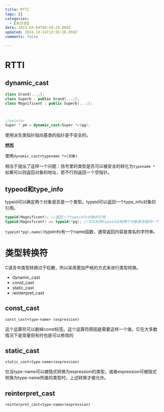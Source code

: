 ```yaml
---
title: RTTI
tags: []
categories:
  - [未分类]
date: 2023-04-04T00:49:29.000Z
updated: 2024-10-14T13:55:28.859Z
comments: false

---
```


<!--more-->
# RTTI

## dynamic_cast

```c++
class Grand{...;};
class Superb : public Grand{...;};
class Magnificent ; public Superb{...;};



//pointer
Super * pm = dynamic_cast<Super *>(pg);
```

使用派生类指针指向基类的指针是不安全的。

**然而**

使用`dynamic_cast<typename *>(对象)`

相当于提出了这样一个问题：括号里的类型是否可以被安全的转化为`typename *`如果可以则返回对象的地址，若不行则返回一个空指针。

## typeod和type_info

typeid可以确定两个对象是否是一个类型。typeid可以返回一个type_info对象的引用。

```c++
typeid(Magnificent); //返回一个typeinfo对象的引用
typeid(Magnificent) == typeid(*pg); //可以利用typeid比较两个对象是否是同一个
```

`typeid(*pg).name()`typeinfo有一个name函数，通常返回内容是类名的字符串。

# 类型转换符

C语言中类型转换过于松散，所以采用更加严格的方式来进行类型转换。

* dynamic_cast
* const_cast
* static_cast
* reinterpret_cast

## const_cast

`const_cast<type-name> (expression)`

这个运算符可以删掉const标签。这个运算符原因是需要这样一个值，它在大多数情况下是常量但有时也是可以修改的

## static_cast

`static_cast<type-name>(expression)`

仅当type-name可以被隐式转换为expression的类型，或者expression可被隐式转换为type-name所属的类型时，上述转换才被允许。

## reinterpret_cast

`reinterpret_cast<type-name>(expression)`